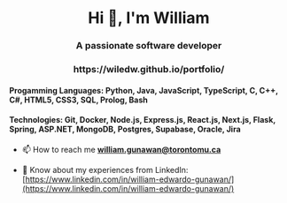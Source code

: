 <h1 align="center">Hi 👋, I'm William</h1>
<h3 align="center">A passionate software developer</h3>

<h3 align="center">https://wiledw.github.io/portfolio/</h3>

<h4>Progamming Languages: Python, Java, JavaScript, TypeScript, C, C++, C#, HTML5, CSS3, SQL, Prolog, Bash</h4>
<h4>Technologies: Git, Docker, Node.js, Express.js, React.js, Next.js, Flask, Spring, ASP.NET, MongoDB, Postgres, Supabase, Oracle, Jira</h4>

- 📫 How to reach me **william.gunawan@torontomu.ca**

- 📄 Know about my experiences from LinkedIn: [https://www.linkedin.com/in/william-edwardo-gunawan/](https://www.linkedin.com/in/william-edwardo-gunawan/)



